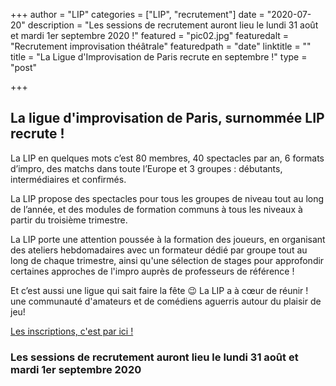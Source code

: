 +++
author = "LIP"
categories = ["LIP", "recrutement"]
date = "2020-07-20"
description = "Les sessions de recrutement auront lieu le lundi 31 août et mardi 1er septembre 2020 !"
featured = "pic02.jpg"
featuredalt = "Recrutement improvisation théâtrale"
featuredpath = "date"
linktitle = ""
title = "La Ligue d'Improvisation de Paris recrute en septembre !"
type = "post"

+++

## La ligue d'improvisation de Paris, surnommée LIP recrute ! 

La LIP en quelques mots c’est 80 membres, 40 spectacles par an, 6 formats d’impro, des matchs dans toute l’Europe et 3 groupes : débutants, intermédiaires et confirmés.

La LIP propose des spectacles pour tous les groupes de niveau tout au long de l’année, et des modules de formation communs à tous les niveaux à partir du troisième trimestre.

La LIP porte une attention poussée à la formation des joueurs, en organisant des ateliers hebdomadaires avec un formateur dédié par groupe tout au long de chaque trimestre, ainsi qu'une sélection de stages pour approfondir certaines approches de l'impro auprès de professeurs de référence !

Et c’est aussi une ligue qui sait faire la fête 😉 La LIP a à cœur de réunir ! une communauté d'amateurs et de comédiens aguerris autour du plaisir de jeu!

[Les inscriptions, c'est par ici !](https://www.improparis.com/inscription/)

### Les sessions de recrutement auront lieu le lundi 31 août et mardi 1er septembre 2020